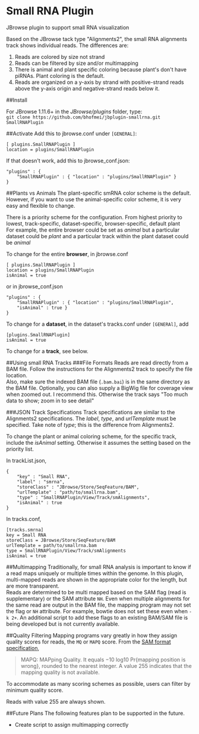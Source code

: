 # Small RNA Plugin

JBrowse plugin to support small RNA visualization

Based on the JBrowse tack type "Alignments2", the small RNA alignments track shows individual reads. The differences are:

1.  Reads are colored by size not strand  
2.  Reads can be filtered by size and/or multimapping  
3.  There is animal and plant specific coloring because plant's don't have piRNAs. Plant coloring is the default.
4.  Reads are organized on a y-axis by strand with positive-strand reads above the y-axis origin and negative-strand reads below it.


##Install

For JBrowse 1.11.6+ in the _JBrowse/plugins_ folder, type:  
``git clone https://github.com/bhofmei/jbplugin-smallrna.git SmallRNAPlugin``


##Activate
Add this to jbrowse.conf under `[GENERAL]`:

    [ plugins.SmallRNAPlugin ]
    location = plugins/SmallRNAPlugin

If that doesn't work, add this to jbrowse_conf.json:

    "plugins" : {
        "SmallRNAPlugin" : { "location" : "plugins/SmallRNAPlugin" }
    }

##Plants vs Animals
The plant-specific smRNA color scheme is the default. However, if you want to use the animal-specific color scheme, it is very easy and flexible to change.
  
There is a priority scheme for the configuration. From highest priority to lowest, track-specific, dataset-specific, browser-specific, default plant  
For example, the entire browser could be set as _animal_ but a particular dataset could be _plant_ and a particular track within the plant dataset could be _animal_

To change for the entire **browser**, in jbrowse.conf

    [ plugins.SmallRNAPlugin ]
    location = plugins/SmallRNAPlugin
    isAnimal = true

or in jbrowse_conf.json

    "plugins" : {
        "SmallRNAPlugin" : { "location" : "plugins/SmallRNAPlugin",
        "isAnimal" : true }
    }

To change for a **dataset**, in the dataset's tracks.conf under `[GENERAl]`, add

    [plugins.SmallRNAPlugin]
    isAnimal = true

To change for a **track**, see below.

##Using small RNA Tracks
###File Formats
Reads are read directly from a BAM file. Follow the instructions for the Alignments2 track to specify the file location.  
Also, make sure the indexed BAM file (`.bam.bai`) is in the same directory as the BAM file.
Optionally, you can also supply a BigWig file for coverage view when zoomed out. I recommend this. Otherwise the track says "Too much data to show; zoom in to see detail"

###JSON Track Specifications
Track specifications are similar to the Alignments2 specifications. The _label_, _type_, and _urlTemplate_ must be specified. Take note of _type_; this is the difference from Alignments2.

To change the plant or animal coloring scheme, for the specific track, include the _isAnimal_ setting. Otherwise it assumes the setting based on the priority list.

In trackList.json,

    {
        "key" : "Small RNA",
        "label" : "smrna",
        "storeClass" : "JBrowse/Store/SeqFeature/BAM",
        "urlTemplate" : "path/to/smallrna.bam",
        "type" : "SmallRNAPlugin/View/Track/smAlignments",
        "isAnimal" : true
    }

In tracks.conf,

    [tracks.smrna]
    key = Small RNA
    storeClass = JBrowse/Store/SeqFeature/BAM
    urlTemplate = path/to/smallrna.bam
    type = SmallRNAPlugin/View/Track/smAlignments
    isAnimal = true

##Multimapping
Traditionally, for small RNA analysis is important to know if a read maps uniquely or multiple times within the genome. In this plugin, multi-mapped reads are shown in the appropriate color for the length, but are more transparent.  
Reads are determined to be multi mapped based on the SAM flag (read is supplementary) or the SAM attribute `NH`. Even when multiple alignments for the same read are output in the BAM file, the mapping program may not set the flag or `NH` attribute. For example, bowtie does not set these even when `-k 2+`.
An additional script to add these flags to an existing BAM/SAM file is being developed but is not currently available.

##Quality Filtering
Mapping programs vary greatly in how they assign quality scores for reads, the `MQ` or `MAPQ` score. 
From the [SAM format specification](http://samtools.github.io/hts-specs/SAMv1.pdf),
  > MAPQ: MAPping Quality. It equals −10 log10 Pr{mapping position is wrong}, rounded to the nearest
integer. A value 255 indicates that the mapping quality is not available.

To accommodate as many scoring schemes as possible, users can filter by minimum quality score.

Reads with value 255 are always shown.

##Future Plans
The following features plan to be supported in the future. 
- Create script to assign multimapping correctly